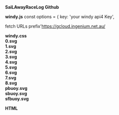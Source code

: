 **SaiLAwayRaceLog Github**
  
**windy.js**
const options = { key: 'your windy api4 Key',  
  
fetch URLs prefix'https://gcloud.ingenium.net.au/  
  
**windy.css  
0.svg  
1.svg  
2.svg  
3.svg  
4.svg  
5.svg  
6.svg  
7.svg  
8.svg  
pbuoy.svg  
sbuoy.svg  
sfbuoy.svg**  
  
**HTML** 
<html>  
    <link rel="stylesheet" href="/static/windy.css">  
    <script src="https://unpkg.com/leaflet@0.7.7/dist/leaflet.js"></script>  
    <script src="https://api4.windy.com/assets/libBoot.js"></script>  
    <script src="/static/windy.js"></script>  
    <body>          
        <div id="windy"></div>  
    </body>      
</html>

